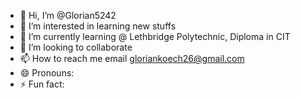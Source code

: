 - 👋 Hi, I’m @Glorian5242
- 👀 I’m interested in learning new stuffs
- 🌱 I’m currently learning @ Lethbridge Polytechnic, Diploma in CIT
- 💞️ I’m looking to collaborate 
- 📫 How to reach me email gloriankoech26@gmail.com
- 😄 Pronouns:
- ⚡ Fun fact: 
